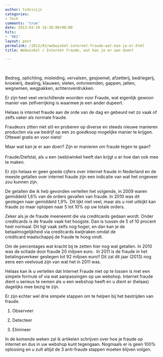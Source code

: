 ```yaml
---
author: tvdsluijs
categories:
- Tech
comments: 'true'
date: 2013-03-10 16:38:00+00:00
hits:
- '962'
layout: post
permalink: /2013/03/webwinkel-internet-fraude-wat-kan-je-er.html
title: Webwinkel / Internet fraude, wat kan je er aan doen?

---
```

<div>
   
</div>

Bedrog, oplichting, misleiding, vervalsen, gesjoemel, afzetterij, bedriegerij, knoeierij, dwaling, klauwen, stelen, ontvreemden, gappen, jatten, wegnemen, wegpakken, achteroverdrukken.

Er zijn heel veel verschillende woorden voor Fraude, wat eigenlijk gewoon manier van zelfverrijking is waarmee je een ander dupeert.

Helaas is internet fraude aan de orde van de dag en gebeurd net zo vaak of zelfs vaker als normale fraude.

Fraudeurs zitten niet stil en proberen op diverse en steeds nieuwe manieren producten via uw bedrijf op een zo goedkoop mogelijke manier te krijgen. Oftewel gratis en voor niets!

Maar wat kan je er aan doen? Zijn er manieren om fraude tegen te gaan?  
<a name="more"></a>  
Fraude/Diefstal, als u een (web)winkel heeft dan krijgt u er hoe dan ook mee te maken.

Er zijn helaas er geen goede cijfers over internet fraude in Nederland en de meeste getallen over internet fraude zijn een indicatie van wat het ongeveer zou kunnen zijn.

De getallen die ik heb gevonden vertellen het volgende, in 2009 waren gemiddeld 1,6% van de orders gevallen van fraude. In 2010 was dit gestegen naar gemiddeld 1,9%. Dit lijkt niet veel, maar als u niet uitkijkt kan fraude zo maar oplopen naar 5 tot 10% op uw totale orders.

Zeker als je de fraude meeneemt die via creditcards gedaan wordt. Onder creditcards is de fraude vaak het hoogste. Dan is tussen de 5 of 10 procent heel normaal. Dit ligt vaak zelfs nog hoger, en dan kan je de betaalmogelijkheid via creditcards kwijtraken omdat de creditcard maatschappij de fraude te hoog vindt.

Om de percentages wat kracht bij te zetten hier nog wat getallen. In 2010 was de schade door fraude 20 miljoen euro.  In 2011 is de fraude in het betalingsverkeer gestegen tot 92 miljoen euro!! Dit zal dit jaar (2013) nog eens een veelvoud zijn van wat het in 2011 was.

Helaas kan ik u vertellen dat Internet Fraude niet op te lossen is met een simpele formule of via wat aanpassingen op uw webshop. Internet fraude dient u serieus te nemen als u een webshop heeft en u dient er (helaas) dagelijks mee bezig te zijn.

Er zijn echter wel drie simpele stappen om te helpen bij het bestrijden van fraude.

</p> 

  1. Observeer


  2. Detecteer


  3. Elimineer
</ol> 

In de komende weken zal ik artikelen schrijven over hoe je fraude op internet en dus in uw webshop kunt tegengaan. Nogmaals er is geen 100% oplossing en u zult altijd de 3 anti-fraude stappen moeten blijven volgen.